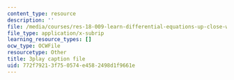```yaml
---
content_type: resource
description: ''
file: /media/courses/res-18-009-learn-differential-equations-up-close-with-gilbert-strang-and-cleve-moler-fall-2015/772f79213f750574e4582498d1f9661e_U8R54zOTVLw.srt
file_type: application/x-subrip
learning_resource_types: []
ocw_type: OCWFile
resourcetype: Other
title: 3play caption file
uid: 772f7921-3f75-0574-e458-2498d1f9661e
---
```

